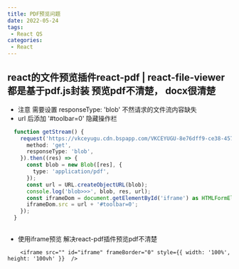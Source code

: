 ```yaml
---
title: PDF预览问题
date: 2022-05-24
tags:
 - React QS
categories:
 - React
---
```


## react的文件预览插件react-pdf | react-file-viewer 都是基于pdf.js封装 预览pdf不清楚， docx很清楚

+ 注意
 需要设置 responseType: 'blob' 不然请求的文件流内容缺失
 + url 后添加 '#toolbar=0' 隐藏操作栏
```ts
  function getStream() {
    request('https://vkceyugu.cdn.bspapp.com/VKCEYUGU-8e76dff9-ce38-4577-9e5c-398943705060/a5b050b8-3fa1-4436-b231-7b40725de731.pdf', {
      method: 'get',
      responseType: 'blob',
    }).then((res) => {
      const blob = new Blob([res], {
        type: 'application/pdf',
      });
      const url = URL.createObjectURL(blob);
      console.log('blob>>>', blob, res, url);
      const iframeDom = document.getElementById('iframe') as HTMLFormElement;
      iframeDom.src = url + '#toolbar=0';
    });
  }
  
```
+ 使用iframe预览 解决react-pdf插件预览pdf不清楚
```tsx
    <iframe src="" id="iframe" frameBorder="0" style={{ width: '100%', height: '100vh' }}  />
```



